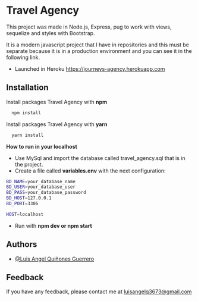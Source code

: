 
# Travel Agency

This project was made in Node.js, Express, pug to work with views, sequelize and styles with Bootstrap.

It is a modern javascript project that I have in repositories and this must be separate because it is in a production environment and you can see it in the following link.

- Launched in Heroku https://journeys-agency.herokuapp.com
## Installation

Install packages Travel Agency with **npm**

```bash
  npm install
```
Install packages Travel Agency with **yarn**
```bash
  yarn install
```

**How to run in your localhost**
- Use MySql and import the database called travel_agency.sql that is in the project.
- Create a file called **variables.env** with the next configuration:
```bash
BD_NAME=your_database_name
BD_USER=your_database_user
BD_PASS=your_database_password
BD_HOST=127.0.0.1
BD_PORT=3306

HOST=localhost
```
- Run with **npm dev or npm start**
    
## Authors

- [@Luis Angel Quiñones Guerrero](https://github.com/luisangelq)

  
## Feedback

If you have any feedback, please contact me at luisangelq3673@gmail.com

  
